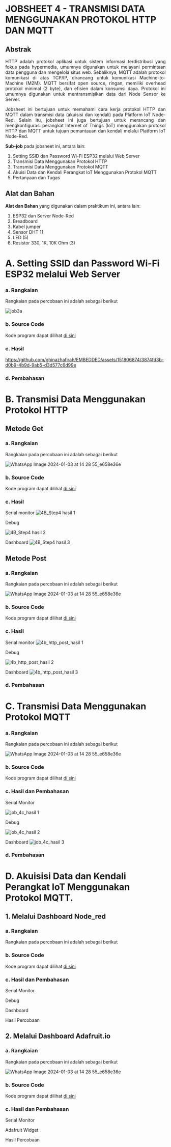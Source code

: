# JOBSHEET 4 - TRANSMISI DATA MENGGUNAKAN PROTOKOL HTTP DAN MQTT

## Abstrak
<p align="justify">HTTP adalah protokol aplikasi untuk sistem informasi terdistribusi yang fokus pada hypermedia, umumnya digunakan untuk melayani permintaan data pengguna dan mengelola situs web. Sebaliknya, MQTT adalah protokol komunikasi di atas TCP/IP, dirancang untuk komunikasi Machine-to-Machine (M2M). MQTT bersifat open source, ringan, memiliki overhead protokol minimal (2 byte), dan efisien dalam konsumsi daya. Protokol ini umumnya digunakan untuk mentransmisikan data dari Node Sensor ke Server.</p>

<p align="justify">Jobsheet ini bertujuan untuk memahami cara kerja protokol HTTP dan MQTT dalam transmisi data (akuisisi dan kendali) pada Platform IoT Node-Red. Selain itu, jobsheet ini juga bertujuan untuk merancang dan mengkonfigurasi perangkat Internet of Things (IoT) menggunakan protokol HTTP dan MQTT untuk tujuan pemantauan dan kendali melalui Platform IoT Node-Red.</p>

**Sub-job** pada jobsheet ini, antara lain:
1. Setting SSID dan Password Wi-Fi ESP32 melalui Web Server
2. Transmisi Data Menggunakan Protokol HTTP
3. Transmisi Data Menggunakan Protokol MQTT
4. Akuisi Data dan Kendali Perangkat IoT Menggunakan Protokol MQTT
5. Pertanyaan dan Tugas

## Alat dan Bahan
**Alat dan Bahan** yang digunakan dalam praktikum ini, antara lain:
1. ESP32 dan Server Node-Red
2. Breadboard
3. Kabel jumper
4. Sensor DHT 11
5. LED (5)
6. Resistor 330, 1K, 10K Ohm (3)

# A. Setting SSID dan Password Wi-Fi ESP32 melalui Web Server

### a. Rangkaian
Rangkaian pada percobaan ini adalah sebagai berikut

![job3a](https://github.com/iamanisaamalia/sistemembedded/assets/147674408/a37af924-187d-41d9-8d78-a6316d5a189b)


### b. Source Code
Kode program dapat dilihat <a href="https://github.com/ghinazhafirah/EMBEDDED/blob/main/JOB%204/a.%20Setting%20SSID%20dan%20Password%20Wi-Fi%20ESP32%20melalui%20Web%20Server/JOB_4_A.ino">di sini</a>

### c. Hasil 

https://github.com/ghinazhafirah/EMBEDDED/assets/151806874/3874fd3b-d0b9-4b9d-9ab5-d3d577c6d99e

### d. Pembahasan

# B. Transmisi Data Menggunakan Protokol HTTP
## Metode Get
### a. Rangkaian
Rangkaian pada percobaan ini adalah sebagai berikut

![WhatsApp Image 2024-01-03 at 14 28 55_e658e36e](https://github.com/ghinazhafirah/EMBEDDED/assets/151806874/afc9a6c2-d5d9-49c3-b17e-478941ce97af)

### b. Source Code
Kode program dapat dilihat <a href="https://github.com/ghinazhafirah/EMBEDDED/blob/main/JOB%204/b.%20Transmisi%20Data%20Menggunakan%20Protokol%20HTTP/4b_Http_Get/4b_step4/4b_step4.ino">di sini</a>

### c. Hasil 

Serial monitor
![4B_Step4 hasil 1](https://github.com/ghinazhafirah/EMBEDDED/assets/151806874/70367b87-6a21-406c-b975-dd27eabb3158)

Debug

![4B_Step4 hasil 2](https://github.com/ghinazhafirah/EMBEDDED/assets/151806874/e15aef80-80d5-4a2b-b514-7fd18ffb5c6d)

Dashboard
![4B_Step4 hasil 3](https://github.com/ghinazhafirah/EMBEDDED/assets/151806874/551d1bac-baac-4651-8f10-3e54c10a536c)

## Metode Post
### a. Rangkaian
Rangkaian pada percobaan ini adalah sebagai berikut

![WhatsApp Image 2024-01-03 at 14 28 55_e658e36e](https://github.com/ghinazhafirah/EMBEDDED/assets/151806874/5370634c-3a3b-4f71-be4e-d13be8a2b8e9)

### b. Source Code
Kode program dapat dilihat <a href="https://github.com/ghinazhafirah/EMBEDDED/blob/main/JOB%204/b.%20Transmisi%20Data%20Menggunakan%20Protokol%20HTTP/4b_Http_Post/4b_http_post/4b_http_post.ino">di sini</a>

### c. Hasil 

Serial monitor
![4b_http_post_hasil 1](https://github.com/ghinazhafirah/EMBEDDED/assets/151806874/716bf2ff-78e6-4805-861a-fa7d8c4295e0)

Debug

![4b_http_post_hasil 2](https://github.com/ghinazhafirah/EMBEDDED/assets/151806874/c5db590e-23cd-464a-a98a-575d925f5c59)

Dashboard
![4b_http_post_hasil 3](https://github.com/ghinazhafirah/EMBEDDED/assets/151806874/fd516aa8-9a46-4f88-8e15-a4c688fae722)

### d. Pembahasan

# C. Transmisi Data Menggunakan Protokol MQTT

### a. Rangkaian
Rangkaian pada percobaan ini adalah sebagai berikut

![WhatsApp Image 2024-01-03 at 14 28 55_e658e36e](https://github.com/ghinazhafirah/EMBEDDED/assets/151806874/d976ac67-aac5-4fed-b22f-8c0fbf668476)

### b. Source Code

Kode program dapat dilihat <a href="https://github.com/ghinazhafirah/EMBEDDED/blob/main/JOB%204/c.%20Transmisi%20Data%20Menggunakan%20Protokol%20MQTT/job_4c/job_4c.ino">di sini</a>

### c. Hasil dan Pembahasan

Serial Monitor

![job_4c_hasil 1](https://github.com/ghinazhafirah/EMBEDDED/assets/151806874/405c630f-785b-46ac-8ee6-fd4cfb85fe58)

Debug

![job_4c_hasil 2](https://github.com/ghinazhafirah/EMBEDDED/assets/151806874/8490e7df-54e4-4738-b10e-9faa18af53c5)

Dashboard
![job_4c_hasil 3](https://github.com/ghinazhafirah/EMBEDDED/assets/151806874/a54d02ce-e5da-44c6-afa3-e1b0fc010922)

### d. Pembahasan

# D. Akuisisi Data dan Kendali Perangkat IoT Menggunakan Protokol MQTT.

## 1. Melalui Dashboard Node_red

### a. Rangkaian
Rangkaian pada percobaan ini adalah sebagai berikut


### b. Source Code
Kode program dapat dilihat <a href="https://github.com/ghinazhafirah/EMBEDDED/blob/main/JOB%204/d.%20Akuisi%20Data%20dan%20Pengendalian/4d_led/4d_led.ino">di sini</a>

### c. Hasil dan Pembahasan

Serial Monitor
 
Debug
  
Dashboard

Hasil Percobaan

## 2. Melalui Dashboard Adafruit.io

### a. Rangkaian
Rangkaian pada percobaan ini adalah sebagai berikut

![WhatsApp Image 2024-01-03 at 14 28 55_e658e36e](https://github.com/ghinazhafirah/EMBEDDED/assets/151806874/33ff05eb-3727-48df-b23c-f51a47d39de5)

### b. Source Code
Kode program dapat dilihat <a href="https://github.com/ghinazhafirah/EMBEDDED/blob/main/JOB%204/d.%20Akuisi%20Data%20dan%20Pengendalian/4d_adafruit/4d_adafruit/4d_adafruit.ino">di sini</a>

### c. Hasil dan Pembahasan

Serial Monitor

Adafruit Widget

Hasil Percobaan
 
